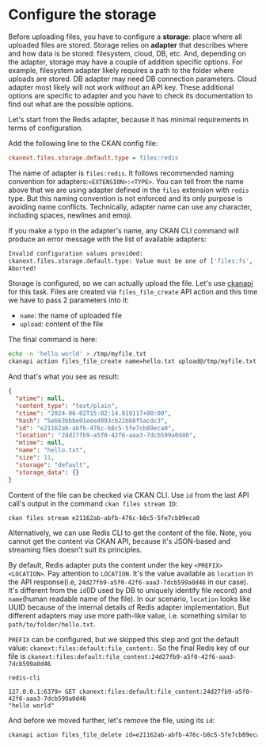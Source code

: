 # Configure the storage

Before uploading files, you have to configure a **storage**: place where all
uploaded files are stored. Storage relies on **adapter** that describes where
and how data is be stored: filesystem, cloud, DB, etc. And, depending on the
adapter, storage may have a couple of addition specific options. For example,
filesystem adapter likely requires a path to the folder where uploads are
stored. DB adapter may need DB connection parameters. Cloud adapter most likely
will not work without an API key. These additional options are specific to
adapter and you have to check its documentation to find out what are the
possible options.

Let's start from the Redis adapter, because it has minimal requirements in terms
of configuration.

Add the following line to the CKAN config file:

```ini
ckanext.files.storage.default.type = files:redis
```

The name of adapter is `files:redis`. It follows recommended naming convention
for adapters:`<EXTENSION>:<TYPE>`. You can tell from the name above that we are
using adapter defined in the `files` extension with `redis` type. But this
naming convention is not enforced and its only purpose is avoiding name
conflicts. Technically, adapter name can use any character, including spaces,
newlines and emoji.


If you make a typo in the adapter's name, any CKAN CLI command will produce an
error message with the list of available adapters:

```sh
Invalid configuration values provided:
ckanext.files.storage.default.type: Value must be one of ['files:fs', 'files:public_fs', 'files:redis']
Aborted!
```

Storage is configured, so we can actually upload the file. Let's use
[ckanapi](https://github.com/ckan/ckanapi) for this task. Files are created via
`files_file_create` API action and this time we have to pass 2 parameters into
it:

* `name`: the name of uploaded file
* `upload`: content of the file

The final command is here:

```sh
echo -n 'hello world' > /tmp/myfile.txt
ckanapi action files_file_create name=hello.txt upload@/tmp/myfile.txt
```

And that's what you see as result:

```json
{
  "atime": null,
  "content_type": "text/plain",
  "ctime": "2024-06-02T15:02:14.819117+00:00",
  "hash": "5eb63bbbe01eeed093cb22bb8f5acdc3",
  "id": "e21162ab-abfb-476c-b8c5-5fe7cb89eca0",
  "location": "24d27fb9-a5f0-42f6-aaa3-7dcb599a0d46",
  "mtime": null,
  "name": "hello.txt",
  "size": 11,
  "storage": "default",
  "storage_data": {}
}
```

Content of the file can be checked via CKAN CLI. Use `id` from the last API
call's output in the command `ckan files stream ID`:

```sh
ckan files stream e21162ab-abfb-476c-b8c5-5fe7cb89eca0
```

Alternatively, we can use Redis CLI to get the content of the file. Note, you
cannot get the content via CKAN API, because it's JSON-based and streaming
files doesn't suit its principles.

By default, Redis adapter puts the content under the key
`<PREFIX><LOCATION>`. Pay attention to `LOCATION`. It's the value available as
`location` in the API response(i.e, `24d27fb9-a5f0-42f6-aaa3-7dcb599a0d46` in
our case). It's different from the `id`(ID used by DB to uniquely identify file
record) and `name`(human readable name of the file). In our scenario,
`location` looks like UUID because of the internal details of Redis adapter
implementation. But different adapters may use more path-like value,
i.e. something similar to `path/to/folder/hello.txt`.

`PREFIX` can be configured, but we skipped this step and got the default value:
`ckanext:files:default:file_content:`. So the final Redis key of our file is
`ckanext:files:default:file_content:24d27fb9-a5f0-42f6-aaa3-7dcb599a0d46`

```redis
redis-cli

127.0.0.1:6379> GET ckanext:files:default:file_content:24d27fb9-a5f0-42f6-aaa3-7dcb599a0d46
"hello world"
```

And before we moved further, let's remove the file, using its `id`:

```sh
ckanapi action files_file_delete id=e21162ab-abfb-476c-b8c5-5fe7cb89eca0
```

